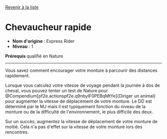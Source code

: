 [Revenir à la liste](..)

# Chevaucheur rapide

 * **Nom d'origine** : Express Rider
 * **Niveau** : 1


<p><strong>Prérequis </strong>qualifié en Nature</p>
<hr>
<p>Vous savez comment encourager votre monture à parcourir des distances rapidement.</p>
<p>Lorsque vous calculez votre vitesse de voyage pendant la journée à dos de cheval, vous pouvez tenter un test de  Nature pour @Compendium[pf2e.actionspf2e.q9nbyIF0PEBqMtYe]{Diriger un animal} pour augmenter la vitesse de déplacement de votre monture. Le DD est déterminé par le MJ mais il est typiquement fonction du niveau de la monture ou de la difficulté de l'environnement, le plus difficile des deux.</p>
<p>Sur un succès, augmentez la vitesse de déplacement de votre monture de moitié. Cela n'a pas d'effet sur la vitesse de votre monture lors des rencontres.</p>